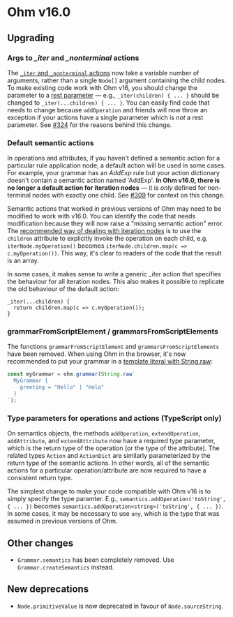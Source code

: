 # Ohm v16.0

## Upgrading

### Args to *_iter* and *_nonterminal* actions

The [`_iter` and `_nonterminal` actions](../api-reference.md#special-actions) now take a variable number of arguments, rather than a single `Node[]` argument containing the child nodes. To make existing code work with Ohm v16, you should change the parameter to a [rest parameter](https://developer.mozilla.org/en-US/docs/Web/JavaScript/Reference/Functions/rest_parameters) — e.g., `_iter(children) { ... }` should be changed to `_iter(...children) { ... }`. You can easily find code that needs to change because `addOperation` and friends will now throw an exception if your actions have a single parameter which is _not_ a rest parameter. See [#324](https://github.com/harc/ohm/issues/324) for the reasons behind this change.

### Default semantic actions

In operations and attributes, if you haven't defined a semantic action for a particular rule application node, a default action will be used in some cases. For example, your grammar has an _AddExp_ rule but your action dictionary doesn't contain a semantic action named 'AddExp'. **In Ohm v16.0, there is no longer a default action for iteration nodes** — it is _only_ defined for non-terminal nodes with exactly one child. See [#309](https://github.com/harc/ohm/issues/309) for context on this change.

Semantic actions that worked in previous versions of Ohm may need to be modified to work with v16.0. You can identify the code that needs modification because they will now raise a "missing semantic action" error. The [recommended way of dealing with iteration nodes](https://github.com/harc/ohm/blob/master/doc/patterns-and-pitfalls.md#iteration-nodes) is to use the `children` attribute to explicitly invoke the operation on each child, e.g. `iterNode.myOperation()` becomes `iterNode.children.map(c => c.myOperation())`. This way, it's clear to readers of the code that the result is an array.

In some cases, it makes sense to write a generic _\_iter_ action that specifies the behaviour for all iteration nodes. This also makes it possible to replicate the old behaviour of the default action:

```
_iter(...children) {
  return children.map(c => c.myOperation());
}
```

### grammarFromScriptElement / grammarsFromScriptElements

The functions `grammarFromScriptElement` and `grammarsFromScriptElements` have been removed. When using Ohm in the browser, it's now recommended to put your grammar in a [template literal with String.raw](https://developer.mozilla.org/en-US/docs/Web/JavaScript/Reference/Global_Objects/String/raw):

```js
const myGrammar = ohm.grammar(String.raw`
  MyGrammar {
    greeting = "Hello" | "Hola"
  }
`);
```

### Type parameters for operations and actions (TypeScript only)

On semantics objects, the methods `addOperation`, `extendOperation`, `addAttribute`, and `extendAttribute` now have a required type parameter, which is the return type of the operation (or the type of the attribute). The related types `Action` and `ActionDict` are similarly parameterized by the return type of the semantic actions. In other words, all of the semantic actions for a particular operation/attribute are now required to have a consistent return type.

The simplest change to make your code compatible with Ohm v16 is to simply specify the type paramter. E.g., `semantics.addOperation('toString', { ... })` becomes `semantics.addOperation<string>('toString', { ... })`. In some cases, it may be necessary to use `any`, which is the type that was assumed in previous versions of Ohm.

## Other changes

- `Grammar.semantics` has been completely removed. Use `Grammar.createSemantics` instead.

## New deprecations

- `Node.primitiveValue` is now deprecated in favour of `Node.sourceString`.
